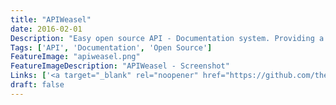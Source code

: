 ```yaml
---
title: "APIWeasel"
date: 2016-02-01
Description: "Easy open source API - Documentation system. Providing a simple JSON file, APIWeasel displays all your API routes with search functionality. On top it works offline and is able to be installed on homescreens of phones and tablets using the web manifest. It comes with responsive design and fast loading times using service worker as backbone."
Tags: ['API', 'Documentation', 'Open Source']
FeatureImage: "apiweasel.png"
FeatureImageDescription: "APIWeasel - Screenshot"
Links: ['<a target="_blank" rel="noopener" href="https://github.com/themihel/APIWeasel">Github</a>', '<a target="_blank" href="https://apiweasel.themihel.me/">Demo</a>']
draft: false
---
```

